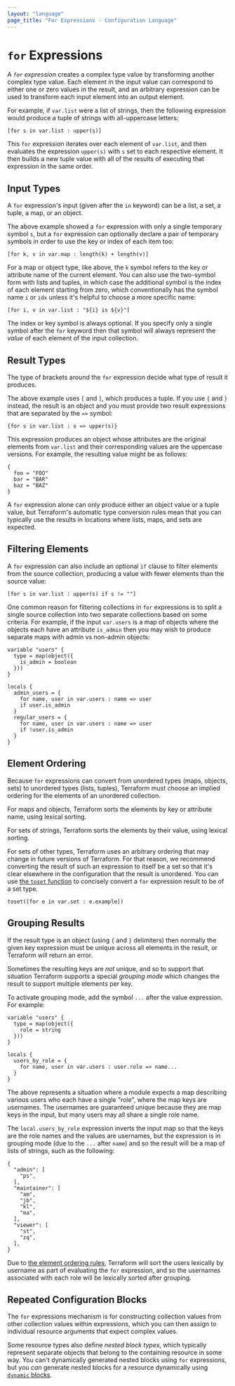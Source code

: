 ```yaml
---
layout: "language"
page_title: "For Expressions - Configuration Language"
---
```


# `for` Expressions

A _`for` expression_ creates a complex type value by transforming
another complex type value. Each element in the input value
can correspond to either one or zero values in the result, and an arbitrary
expression can be used to transform each input element into an output element.

For example, if `var.list` were a list of strings, then the following expression
would produce a tuple of strings with all-uppercase letters:

```hcl
[for s in var.list : upper(s)]
```

This `for` expression iterates over each element of `var.list`, and then
evaluates the expression `upper(s)` with `s` set to each respective element.
It then builds a new tuple value with all of the results of executing that
expression in the same order.

## Input Types

A `for` expression's input (given after the `in` keyword) can be a list,
a set, a tuple, a map, or an object.

The above example showed a `for` expression with only a single temporary
symbol `s`, but a `for` expression can optionally declare a pair of temporary
symbols in order to use the key or index of each item too:

```hcl
[for k, v in var.map : length(k) + length(v)]
```

For a map or object type, like above, the `k` symbol refers to the key or
attribute name of the current element. You can also use the two-symbol form
with lists and tuples, in which case the additional symbol is the index
of each element starting from zero, which conventionally has the symbol name
`i` or `idx` unless it's helpful to choose a more specific name:

```hcl
[for i, v in var.list : "${i} is ${v}"]
```

The index or key symbol is always optional. If you specify only a single
symbol after the `for` keyword then that symbol will always represent the
_value_ of each element of the input collection.

## Result Types

The type of brackets around the `for` expression decide what type of result
it produces.

The above example uses `[` and `]`, which produces a tuple. If you use `{` and
`}` instead, the result is an object and you must provide two result
expressions that are separated by the `=>` symbol:

```hcl
{for s in var.list : s => upper(s)}
```

This expression produces an object whose attributes are the original elements
from `var.list` and their corresponding values are the uppercase versions.
For example, the resulting value might be as follows:

```hcl
{
  foo = "FOO"
  bar = "BAR"
  baz = "BAZ"
}
```

A `for` expression alone can only produce either an object value or a tuple
value, but Terraform's automatic type conversion rules mean that you can
typically use the results in locations where lists, maps, and sets are expected.

## Filtering Elements

A `for` expression can also include an optional `if` clause to filter elements
from the source collection, producing a value with fewer elements than
the source value:

```
[for s in var.list : upper(s) if s != ""]
```

One common reason for filtering collections in `for` expressions is to split
a single source collection into two separate collections based on some
criteria. For example, if the input `var.users` is a map of objects where the
objects each have an attribute `is_admin` then you may wish to produce separate
maps with admin vs non-admin objects:

```hcl
variable "users" {
  type = map(object({
    is_admin = boolean
  }))
}

locals {
  admin_users = {
    for name, user in var.users : name => user
    if user.is_admin
  }
  regular_users = {
    for name, user in var.users : name => user
    if !user.is_admin
  }
}
```

## Element Ordering

Because `for` expressions can convert from unordered types (maps, objects, sets)
to unordered types (lists, tuples), Terraform must choose an implied ordering
for the elements of an unordered collection.

For maps and objects, Terraform sorts the elements by key or attribute name,
using lexical sorting.

For sets of strings, Terraform sorts the elements by their value, using
lexical sorting.

For sets of other types, Terraform uses an arbitrary ordering that may change
in future versions of Terraform. For that reason, we recommend converting the
result of such an expression to itself be a set so that it's clear elsewhere
in the configuration that the result is unordered. You can use
[the `toset` function](/docs/language/functions/toset.html)
to concisely convert a `for` expression result to be of a set type.

```hcl
toset([for e in var.set : e.example])
```

## Grouping Results

If the result type is an object (using `{` and `}` delimiters) then normally
the given key expression must be unique across all elements in the result,
or Terraform will return an error.

Sometimes the resulting keys are _not_ unique, and so to support that situation
Terraform supports a special _grouping mode_ which changes the result to support
multiple elements per key.

To activate grouping mode, add the symbol `...` after the value expression.
For example:

```hcl
variable "users" {
  type = map(object({
    role = string
  }))
}

locals {
  users_by_role = {
    for name, user in var.users : user.role => name...
  }
}
```

The above represents a situation where a module expects a map describing
various users who each have a single "role", where the map keys are usernames.
The usernames are guaranteed unique because they are map keys in the input,
but many users may all share a single role name.

The `local.users_by_role` expression inverts the input map so that the keys
are the role names and the values are usernames, but the expression is in
grouping mode (due to the `...` after `name`) and so the result will be a
map of lists of strings, such as the following:

```hcl
{
  "admin": [
    "ps",
  ],
  "maintainer": [
    "am",
    "jb",
    "kl",
    "ma",
  ],
  "viewer": [
    "st",
    "zq",
  ],
}
```

Due to [the element ordering rules](#element-ordering), Terraform will sort
the users lexically by username as part of evaluating the `for` expression,
and so the usernames associated with each role will be lexically sorted
after grouping.

## Repeated Configuration Blocks

The `for` expressions mechanism is for constructing collection values from
other collection values within expressions, which you can then assign to
individual resource arguments that expect complex values.

Some resource types also define _nested block types_, which typically represent
separate objects that belong to the containing resource in some way. You can't
dynamically generated nested blocks using `for` expressions, but you _can_
generate nested blocks for a resource dynamically using
[`dynamic` blocks](dynamic-blocks.html).
